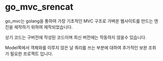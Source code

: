 # go_mvc_srencat

go_mvc는 golang을 통하여 가장 기초적인 MVC 구조로 가벼운 웹사이트를 만드는 엔진을 제작하기 위하여 제작되었습니다.

상기 코드는 구버전에 작성된 코드이며 최신 버전에는 작동하지 않을수 있습니다.

Model쪽에서 객체와를 이루지 않은 날 쿼리를 쓰는 부분에 대하여 추가적인 보완 조취가 필요한 프로젝트 입니다.
